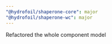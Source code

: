 ```yaml
---
"@hydrofoil/shaperone-core": major
"@hydrofoil/shaperone-wc": major
---
```


Refactored the whole component model

